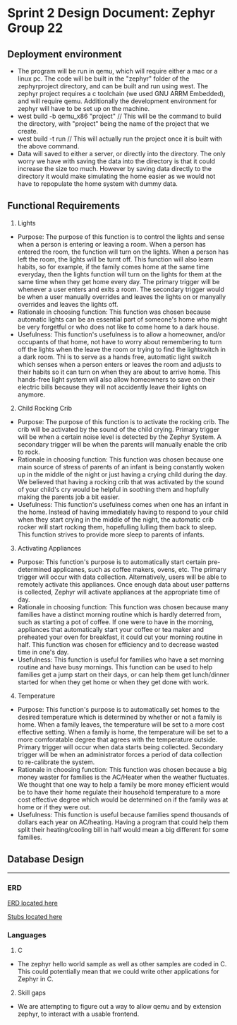# Sprint 2 Design Document: Zephyr Group 22
## Deployment environment
- The program will be run in qemu, which will require either a mac or a linux pc. The code will be built in the "zephyr" folder of the zephyrproject directory, and can be built and run using west. The zephyr project requires a c toolchain (we used GNU ARRM Embedded), and will require qemu. Additionally the development environment for zephyr will have to be set up on the machine.
- west build -b qemu_x86 "project" // This will be the command to build the directory, with "project" being the name of the project that we create.
- west build -t run // This will actually run the project once it is built with the above command.
- Data will saved to either a server, or directly into the directory. The only worry we have with saving the data into the directory is that it could increase the size too much. However by saving data directly to the directory it would make simulating the home easier as we would not have to repopulate the home system with dummy data.

## Functional Requirements
1. Lights
  - Purpose: The purpose of this function is to control the lights and sense when a person is entering or leaving a room. When            a person has entered the room, the function will turn on the lights. When a person has left the room, the lights will be turnt off. This function will also learn habits, so for example, if the family comes home at the same time everyday, then the lights function will turn on the lights for them at the same time when they get home every day. The primary trigger will be whenever a user enters and exits a room. The secondary trigger would be when a user manually overrides and leaves the lights on or manyally overrides and leaves the lights off. 
  - Rationale in choosing function: This function was chosen because automatic lights can be an essential part of someone's home who might be very forgetful or who does not like to come home to a dark house. 
  - Usefulness: This function's usefulness is to allow a homeowner, and/or occupants of that home, not have to worry about remembering to turn off the lights when the leave the room or trying to find the lightswitch in a dark room. Thi is to serve as a hands free, automatic light switch which senses when a person enters or leaves the room and adjusts to their habits so it can turn on when they are about to arrive home. This hands-free light system will also allow homeowners to save on their electric bills because they will not accidently leave their lights on anymore. 
2. Child Rocking Crib
 - Purpose: The purpose of this function is to activate the rocking crib. The crib will be activated by the sound of the child crying. Primary trigger will be when a certain noise level is detected by the Zephyr System. A secondary trigger will be when the parents will manually enable the crib to rock. 
 - Rationale in choosing function: This function was chosen because one main source of stress of parents of an infant is being constantly woken up in the middle of the night or just having a crying child during the day. We believed that having a rocking crib that was activated by the sound of your child's cry would be helpful in soothing them and hopfully making the parents job a bit easier. 
 - Usefulness: This function's usefulness comes when one has an infant in the home. Instead of having immediately having to respond to your child when they start crying in the middle of the night, the automatic crib rocker will start rocking them, hopefulling lulling them back to sleep. This function strives to provide more sleep to parents of infants. 
3. Activating Appliances
  - Purpose: This function's purpose is to automatically start certain pre-determined applicanes, such as coffee makers, ovens, etc. The primary trigger will occur with data collection. Alternatively, users will be able to remotely activate this appliances. Once enough data about user patterns is collected, Zephyr will activate appliances at the appropriate time of day.
  - Rationale in choosing function: This function was chosen because many families have a distinct morning routine which is hardly deterred from, such as starting a pot of coffee. If one were to have in the morning, appliances that automatically start your coffee or tea maker and preheated your oven for breakfast, it could cut your morning routine in half. This function was chosen for efficiency and to decrease wasted time in one's day. 
  - Usefulness: This function is useful for families who have a set morning routine and have busy mornings. This function can be used to help families get a jump start on their days, or can help them get lunch/dinner started for when they get home or when they get done with work. 
4. Temperature
  - Purpose: This function's purpose is to automatically set homes to the desired temperature which is determined by whether or not a family is home. When a family leaves, the temperature will be set to a more cost effective setting. When a family is home, the temperature will be set to a more comforatable degree that agrees with the temperature outside. Primary trigger will occur when data starts being collected. Secondary trigger will be when an administrator forces a period of data collection to re-calibrate the system.
  - Rationale in choosing function: This function was chosen because a big money waster for families is the AC/Heater when the weather fluctuates. We thought that one way to help a family be more money efficient would be to have their home regulate their household temperature to a more cost effective degree which would be determined on if the family was at home or if they were out.
  - Usefulness: This function is useful because families spend thousands of dollars each year on AC/heating. Having a program that could help them split their heating/cooling bill in half would mean a big different for some families. 

## Database Design
______

### ERD




[ERD located here](https://github.com/mlevin23/Zephyr22/blob/master/ERD.PNG)

[Stubs located here](https://github.com/mlevin23/Zephyr22/blob/master/stubs.txt)

### Languages
1. C
  - The zephyr hello world sample as well as other samples are coded in C. This could potentially mean that we could write other applications for Zephyr in C.
2. Skill gaps
  - We are attempting to figure out a way to allow qemu and by extension zephyr, to interact with a usable frontend.
